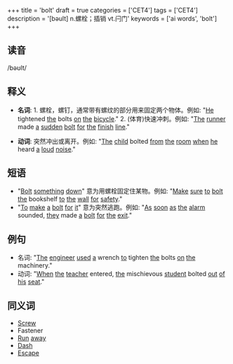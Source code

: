 +++
title = 'bolt'
draft = true
categories = ['CET4']
tags = ['CET4']
description = '[bəult] n.螺栓；插销 vt.闩门'
keywords = ['ai words', 'bolt']
+++

## 读音
/bəʊlt/

## 释义
- **名词**: 1. 螺栓，螺钉，通常带有螺纹的部分用来固定两个物体。例如: "[He](/zh/post/he/) tightened [the](/zh/post/the/) bolts [on](/zh/post/on/) [the](/zh/post/the/) [bicycle](/zh/post/bicycle/)."
   2. (体育)快速冲刺。例如: "[The](/zh/post/the/) [runner](/zh/post/runner/) made [a](/zh/post/a/) [sudden](/zh/post/sudden/) [bolt](/zh/post/bolt/) [for](/zh/post/for/) [the](/zh/post/the/) [finish](/zh/post/finish/) [line](/zh/post/line/)."

- **动词**: 突然冲出或离开。例如: "[The](/zh/post/the/) [child](/zh/post/child/) bolted [from](/zh/post/from/) [the](/zh/post/the/) [room](/zh/post/room/) [when](/zh/post/when/) [he](/zh/post/he/) heard [a](/zh/post/a/) [loud](/zh/post/loud/) [noise](/zh/post/noise/)."

## 短语
- "[Bolt](/zh/post/bolt/) [something](/zh/post/something/) [down](/zh/post/down/)" 意为用螺栓固定住某物。例如: "[Make](/zh/post/make/) [sure](/zh/post/sure/) [to](/zh/post/to/) [bolt](/zh/post/bolt/) [the](/zh/post/the/) bookshelf [to](/zh/post/to/) [the](/zh/post/the/) [wall](/zh/post/wall/) [for](/zh/post/for/) [safety](/zh/post/safety/)."
- "[To](/zh/post/to/) [make](/zh/post/make/) [a](/zh/post/a/) [bolt](/zh/post/bolt/) [for](/zh/post/for/) [it](/zh/post/it/)" 意为突然逃跑。例如: "[As](/zh/post/as/) [soon](/zh/post/soon/) [as](/zh/post/as/) [the](/zh/post/the/) [alarm](/zh/post/alarm/) sounded, [they](/zh/post/they/) made [a](/zh/post/a/) [bolt](/zh/post/bolt/) [for](/zh/post/for/) [the](/zh/post/the/) [exit](/zh/post/exit/)."

## 例句
- 名词: "[The](/zh/post/the/) [engineer](/zh/post/engineer/) [used](/zh/post/used/) [a](/zh/post/a/) wrench [to](/zh/post/to/) tighten [the](/zh/post/the/) bolts [on](/zh/post/on/) [the](/zh/post/the/) machinery."
- 动词: "[When](/zh/post/when/) [the](/zh/post/the/) [teacher](/zh/post/teacher/) entered, [the](/zh/post/the/) mischievous [student](/zh/post/student/) bolted [out](/zh/post/out/) [of](/zh/post/of/) [his](/zh/post/his/) [seat](/zh/post/seat/)."

## 同义词
- [Screw](/zh/post/screw/)
- Fastener
- [Run](/zh/post/run/) [away](/zh/post/away/)
- [Dash](/zh/post/dash/)
- [Escape](/zh/post/escape/)
